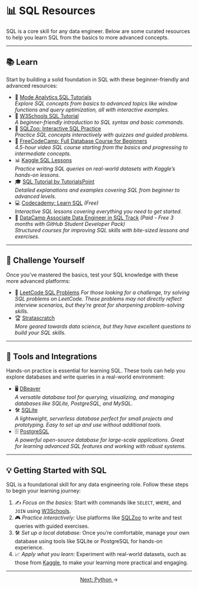 # 📊 SQL Resources  

SQL is a core skill for any data engineer. Below are some curated resources to help you learn SQL from the basics to more advanced concepts.

---

## **📚 Learn**  
Start by building a solid foundation in SQL with these beginner-friendly and advanced resources:  

- 📖 <a href="https://mode.com/sql-tutorial/" target="_blank" rel="noopener noreferrer">Mode Analytics SQL Tutorials</a>  
  *Explore SQL concepts from basics to advanced topics like window functions and query optimization, all with interactive examples.*  
- 🌟 <a href="https://www.w3schools.com/sql/" target="_blank" rel="noopener noreferrer">W3Schools SQL Tutorial</a>  
  *A beginner-friendly introduction to SQL syntax and basic commands.*  
- 🧠 <a href="https://sqlzoo.net/" target="_blank" rel="noopener noreferrer">SQLZoo: Interactive SQL Practice</a>   
  *Practice SQL concepts interactively with quizzes and guided problems.*  
- 🎥 <a href="https://www.youtube.com/watch?v=HXV3zeQKqGY" target="_blank" rel="noopener noreferrer">FreeCodeCamp: Full Database Course for Beginners</a>   
  *4.5-hour video SQL course starting from the basics and progressing to intermediate concepts.*  
- 📊 <a href="https://www.kaggle.com/learn/intro-to-sql" target="_blank" rel="noopener noreferrer">Kaggle SQL Lessons</a>  
  *Practice writing SQL queries on real-world datasets with Kaggle’s hands-on lessons.*  
- 🎓 <a href="https://www.tutorialspoint.com/sql/index.htm" target="_blank" rel="noopener noreferrer">SQL Tutorial by TutorialsPoint</a>  
  *Detailed explanations and examples covering SQL from beginner to advanced levels.*  
- 💻 <a href="https://www.codecademy.com/courses/learn-sql/" target="_blank" rel="noopener noreferrer">Codecademy: Learn SQL</a> *(Free)*  
  *Interactive SQL lessons covering everything you need to get started.*  
- 🚀 <a href="https://app.datacamp.com/learn/career-tracks/associate-data-engineer-in-sql" target="_blank" rel="noopener noreferrer">DataCamp Associate Data Engineer in SQL Track</a> *(Paid - Free 3 months with GitHub Student Developer Pack)*  
  *Structured courses for improving SQL skills with bite-sized lessons and exercises.*  

---

## **🎯 Challenge Yourself**  
Once you’ve mastered the basics, test your SQL knowledge with these more advanced platforms:  
- 🧩 <a href="https://leetcode.com/problemset/database/" target="_blank" rel="noopener noreferrer">LeetCode SQL Problems</a> 
  *For those looking for a challenge, try solving SQL problems on LeetCode. These problems may not directly reflect interview scenarios, but they’re great for sharpening problem-solving skills.*  
- 🏆 <a href="https://www.stratascratch.com/" target="_blank" rel="noopener noreferrer">Stratascratch</a>  
  *More geared towards data science, but they have excellent questions to build your SQL skills.*  

---

## **🔧 Tools and Integrations**  
Hands-on practice is essential for learning SQL. These tools can help you explore databases and write queries in a real-world environment:  
- 🖥️ <a href="https://dbeaver.io/" target="_blank" rel="noopener noreferrer">DBeaver</a>  
  *A versatile database tool for querying, visualizing, and managing databases like SQLite, PostgreSQL, and MySQL.*  
- 🛠️ <a href="https://www.sqlite.org/index.html" target="_blank" rel="noopener noreferrer">SQLite</a>  
  *A lightweight, serverless database perfect for small projects and prototyping. Easy to set up and use without additional tools.*  
- 🗄️ <a href="https://www.postgresql.org/" target="_blank" rel="noopener noreferrer">PostgreSQL</a>  
  *A powerful open-source database for large-scale applications. Great for learning advanced SQL features and working with robust systems.*  

---

## **💡 Getting Started with SQL**  
SQL is a foundational skill for any data engineering role. Follow these steps to begin your learning journey:  
1. ✍️ *Focus on the basics:* Start with commands like `SELECT`, `WHERE`, and `JOIN` using <a href="https://www.w3schools.com/sql/" target="_blank" rel="noopener noreferrer">W3Schools</a>.  
2. 🎮 *Practice interactively:* Use platforms like <a href="https://sqlzoo.net/" target="_blank" rel="noopener noreferrer">SQLZoo</a> to write and test queries with guided exercises.  
3. 🛠️ *Set up a local database:* Once you’re comfortable, manage your own database using tools like SQLite or PostgreSQL for hands-on experience.  
4. 📈 *Apply what you learn:* Experiment with real-world datasets, such as those from <a href="https://www.kaggle.com" target="_blank" rel="noopener noreferrer">Kaggle</a>, to make your learning more practical and engaging.  

---

<p align="center">
<a href="../04_python/README.md">Next: Python </a>→
</p>

